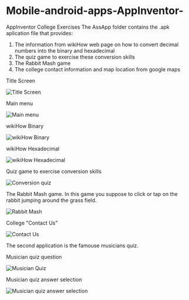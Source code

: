 # Mobile-android-apps-AppInventor-
AppInventor College Exercises
The AssApp folder contains the .apk aplication file that provides:
1. The information from wikiHow web page on how to convert decimal numbers into the binary and hexadecimal
2. The quiz game to exercise these conversion skills
3. The Rabbit Mash game
4. The college contact information and map location from google maps

Title Screen

![Title Screen](/screenshots/titleScreen.png?raw=true "Title Screen")

Main menu

![Main menu](/screenshots/mainMenu.png?raw=true "Main menu")

wikiHow Binary

![wikiHow Binary](/screenshots/wikiHow.png?raw=true "wikiHow Binary")

wikiHow Hexadecimal

![wikiHow Hexadecimal](/screenshots/wikiHow16.png?raw=true "wikiHow Hexadecimal")

Quiz game to exercise conversion skills

![Conversion quiz](/screenshots/quiz.png?raw=true "Conversion quiz")

The Rabbit Mash game. In this game you suppose to click or tap on the rabbit jumping around the grass field.

![Rabbit Mash](/screenshots/rabbitMashGame.png?raw=true "Rabbit mash")

College "Contact Us"

![Contact Us](/screenshots/contactUs.png?raw=true "Contact Us")

The second application is the famouse musicians quiz.

Musician quiz question

![Musician Quiz](/screenshots/musicianQuiz.png?raw=true "Musician quiz")

Musician quiz answer selection

![Musician quiz answer selection](/screenshots/musicianQuizAnswerSel.png?raw=true "Musician quiz answer selection")
